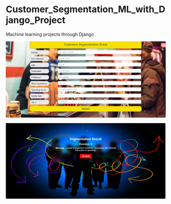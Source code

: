 # Customer_Segmentation_ML_with_Django_Project
Machine learning projects through Django


![Input Django Project](https://github.com/ZeshanFareed/Customer_Segmentation_ML_with_Django_Project/blob/74b7a872fefd5c3efdadd07649d100aa4f1241f9/input%20customer%20segmentation%20form.png)

![Output Django Project](https://github.com/ZeshanFareed/Customer_Segmentation_ML_with_Django_Project/blob/71aa8c55f1d6aa3658c0bce2c257664ca4b06873/output%20customer%20segmentation%20form.png)

